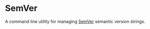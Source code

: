 SemVer
======

A command line utility for managing [SemVer](http://semver.org) semantic version strings.

